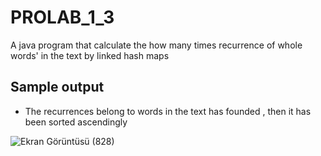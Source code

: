# PROLAB_1_3
A java program that calculate the how many times recurrence of whole words' in the text by linked hash maps

## Sample output
- The recurrences belong to words in the text has founded , then it has been sorted ascendingly


![Ekran Görüntüsü (828)](https://user-images.githubusercontent.com/51750773/107821968-69a2e980-6d8e-11eb-8b93-e17a7c6bff9d.png)
